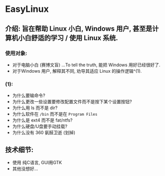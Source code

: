 # EasyLinux

## 介绍: 旨在帮助 Linux 小白, Windows 用户, 甚至是计算机小白舒适的学习 / 使用 Linux 系统.

### 使用对象: 
- 对于电脑小白 (赛博文盲) ...To tell the truth, 能把 Windows 用好已经很好了.
- 对于Windows 用户, 解释其不同, 劝导其适应 Linux 的操作逻辑^(1).
	
### (1):
- 为什么要输命令?
- 为什么更改一些设置要修改配置文件而不是按下某个设置按钮?
- 为什么用 ls 而不是 dir?
- 为什么软件在 `/bin` 而不是在 `Program Files`
- 为什么是 ext4 而不是 fat/ntfs?
- 为什么硬盘/U盘要手动挂载?
- 为什么没有 360 氨醛卫逝 (划掉)
	
## 技术细节:
- 使用 纯C语言, GUI用GTK
- 其他没想好...	
	
